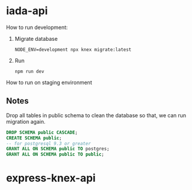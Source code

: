 # iada-api

How to run development:

1. Migrate database

    ```
    NODE_ENV=development npx knex migrate:latest
    ```

2. Run

    ```
    npm run dev
    ```

How to run on staging environment


## Notes

Drop all tables in public schema to clean the database so that, we can run migration again.

```sql
DROP SCHEMA public CASCADE;
CREATE SCHEMA public;
-- for postgresql 9.3 or greater
GRANT ALL ON SCHEMA public TO postgres;
GRANT ALL ON SCHEMA public TO public;
```
# express-knex-api
